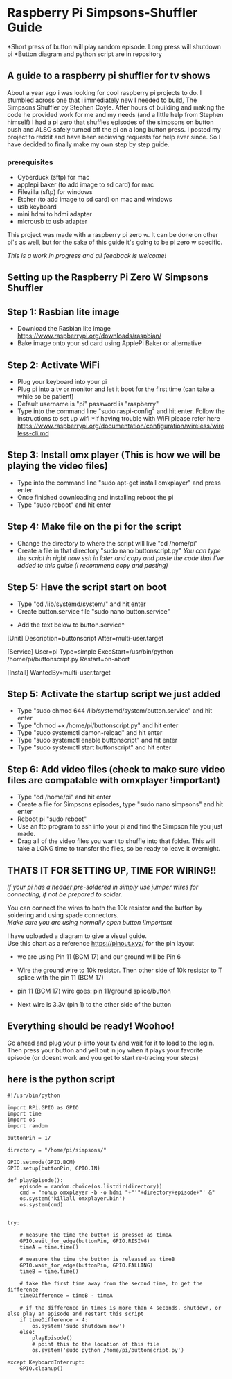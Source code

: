 # Raspberry Pi Simpsons-Shuffler Guide 
*Short press of button will play random episode. Long press will shutdown pi
*Button diagram and python script are in repository

## A guide to a raspberry pi shuffler for tv shows

About a year ago i was looking for cool raspberry pi projects to do. I stumbled across one that i immediately new 
I needed to build, The Simpsons Shuffler by Stephen Coyle. After hours of building and making the code he provided work for 
me and my needs (and a little help from Stephen himself) I had a pi zero that shuffles episodes of the simpsons on button push and ALSO safely turned off the pi on a long button press. I posted my project to reddit and have been recieving requests for help ever since. So I have decided to finally make my own step by step guide. 




### prerequisites
  - Cyberduck (sftp) for mac
  - applepi baker (to add image to sd card) for mac
  - Filezilla (sftp) for windows
  - Etcher (to add image to sd card) on mac and windows
  - usb keyboard
  - mini hdmi to hdmi adapter
  - microusb to usb adapter

This project was made with a raspberry pi zero w. It can be done on other pi's as well, but for the sake of this guide it's going to be pi zero w specific.


*This is a work in progress and all feedback is welcome!*

## Setting up the Raspberry Pi Zero W Simpsons Shuffler

## Step 1: Rasbian lite image
  - Download the Rasbian lite image https://www.raspberrypi.org/downloads/raspbian/
  - Bake image onto your sd card using ApplePi Baker or alternative  
  
## Step 2: Activate WiFi
  - Plug your keyboard into your pi
  - Plug pi into a tv or monitor and let it boot for the first time (can take a while so be patient)
  - Default username is "pi" password is "raspberry"
  - Type into the command line "sudo raspi-config" and hit enter. Follow the instructions to set up wifi
    *If having trouble with WiFi please refer here https://www.raspberrypi.org/documentation/configuration/wireless/wireless-cli.md

## Step 3: Install omx player (This is how we will be playing the video files)
  - Type into the command line "sudo apt-get install omxplayer" and press enter.
  - Once finished downloading and installing reboot the pi
  -  Type "sudo reboot" and hit enter
  
## Step 4: Make file on the pi for the script
  - Change the directory to where the script will live "cd /home/pi"
  - Create a file in that directory "sudo nano buttonscript.py"
  *You can type the script in right now ssh in later and copy and paste the code that I've added to this guide (I recommend copy and pasting)*

## Step 5: Have the script start on boot
  - Type "cd /lib/systemd/system/" and hit enter
  - Create button.service file "sudo nano button.service"
  * Add the text below to button.service*

[Unit]
Description=buttonscript
After=multi-user.target

[Service]
User=pi
Type=simple
ExecStart=/usr/bin/python /home/pi/buttonscript.py
Restart=on-abort

[Install]
WantedBy=multi-user.target

## Step 5: Activate the startup script we just added
  - Type "sudo chmod 644 /lib/systemd/system/button.service" and hit enter
  - Type "chmod +x /home/pi/buttonscript.py" and hit enter
  - Type "sudo systemctl damon-reload" and hit enter
  - Type "sudo systemctl enable buttonscript" and hit enter
  - Type "sudo systemctl start buttonscript" and hit enter
  
## Step 6: Add video files (check to make sure video files are compatable with omxplayer !important)
  - Type "cd /home/pi" and hit enter
  - Create a file for Simpsons episodes, type "sudo nano simpsons" and hit enter
  - Reboot pi "sudo reboot"
  - Use an ftp program to ssh into your pi and find the Simpson file you just made.
  - Drag all of the video files you want to shuffle into that folder. This will take a LONG time to transfer the files, so be ready to leave it overnight.

## THATS IT FOR SETTING UP, TIME FOR WIRING!!
  *If your pi has a header pre-soldered in simply use jumper wires for connecting, if not be prepared to solder.* 
  
You can connect the wires to both the 10k resistor and the button by soldering and using spade connectors.  
  *Make sure you are using normally open button !important*

I have uploaded a diagram to give a visual guide.  
Use this chart as a reference https://pinout.xyz/ for the pin layout

- we are using Pin 11 (BCM 17) and our ground will be Pin 6

- Wire the ground wire to 10k resistor. Then other side of 10k resistor to T splice with the pin 11 (BCM 17)

- pin 11 (BCM 17) wire goes: pin 11/ground splice/button

- Next wire is 3.3v (pin 1) to the other side of the button

## Everything should be ready! Woohoo!
Go ahead and plug your pi into your tv and wait for it to load to the login. Then press your button and yell out in joy when it plays your favorite episode (or doesnt work and you get to start re-tracing your steps)

## here is the python script 

```
#!/usr/bin/python

import RPi.GPIO as GPIO
import time
import os
import random

buttonPin = 17 

directory = "/home/pi/simpsons/"

GPIO.setmode(GPIO.BCM)
GPIO.setup(buttonPin, GPIO.IN)

def playEpisode():
	episode = random.choice(os.listdir(directory))
	cmd = "nohup omxplayer -b -o hdmi "+"'"+directory+episode+"' &"
	os.system('killall omxplayer.bin')
	os.system(cmd)


try:

    # measure the time the button is pressed as timeA
    GPIO.wait_for_edge(buttonPin, GPIO.RISING)
    timeA = time.time()

    # measure the time the button is released as timeB
    GPIO.wait_for_edge(buttonPin, GPIO.FALLING)
    timeB = time.time()

    # take the first time away from the second time, to get the difference
    timeDifference = timeB - timeA

    # if the difference in times is more than 4 seconds, shutdown, or else play an episode and restart this script
    if timeDifference > 4:
        os.system('sudo shutdown now')
    else:
        playEpisode()
        # point this to the location of this file
        os.system('sudo python /home/pi/buttonscript.py')

except KeyboardInterrupt:  
    GPIO.cleanup() 
```
